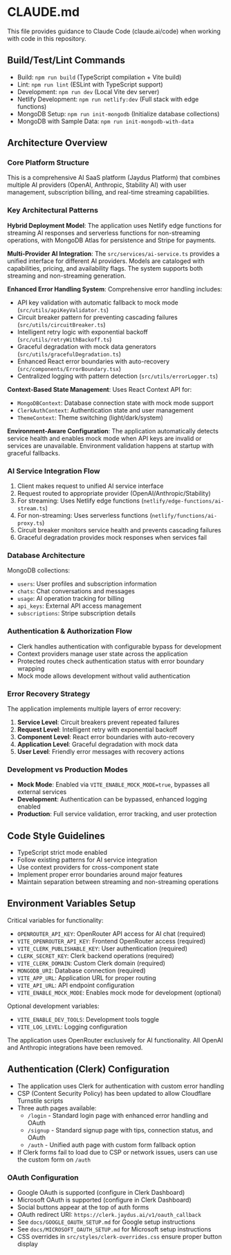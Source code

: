 # CLAUDE.md

This file provides guidance to Claude Code (claude.ai/code) when working with code in this repository.

## Build/Test/Lint Commands
- Build: `npm run build` (TypeScript compilation + Vite build)
- Lint: `npm run lint` (ESLint with TypeScript support)
- Development: `npm run dev` (Local Vite dev server)
- Netlify Development: `npm run netlify:dev` (Full stack with edge functions)
- MongoDB Setup: `npm run init-mongodb` (Initialize database collections)
- MongoDB with Sample Data: `npm run init-mongodb-with-data`

## Architecture Overview

### Core Platform Structure
This is a comprehensive AI SaaS platform (Jaydus Platform) that combines multiple AI providers (OpenAI, Anthropic, Stability AI) with user management, subscription billing, and real-time streaming capabilities.

### Key Architectural Patterns

**Hybrid Deployment Model**: The application uses Netlify edge functions for streaming AI responses and serverless functions for non-streaming operations, with MongoDB Atlas for persistence and Stripe for payments.

**Multi-Provider AI Integration**: The `src/services/ai-service.ts` provides a unified interface for different AI providers. Models are cataloged with capabilities, pricing, and availability flags. The system supports both streaming and non-streaming generation.

**Enhanced Error Handling System**: Comprehensive error handling includes:
- API key validation with automatic fallback to mock mode (`src/utils/apiKeyValidator.ts`)
- Circuit breaker pattern for preventing cascading failures (`src/utils/circuitBreaker.ts`)
- Intelligent retry logic with exponential backoff (`src/utils/retryWithBackoff.ts`)
- Graceful degradation with mock data generators (`src/utils/gracefulDegradation.ts`)
- Enhanced React error boundaries with auto-recovery (`src/components/ErrorBoundary.tsx`)
- Centralized logging with pattern detection (`src/utils/errorLogger.ts`)

**Context-Based State Management**: Uses React Context API for:
- `MongoDBContext`: Database connection state with mock mode support
- `ClerkAuthContext`: Authentication state and user management
- `ThemeContext`: Theme switching (light/dark/system)

**Environment-Aware Configuration**: The application automatically detects service health and enables mock mode when API keys are invalid or services are unavailable. Environment validation happens at startup with graceful fallbacks.

### AI Service Integration Flow
1. Client makes request to unified AI service interface
2. Request routed to appropriate provider (OpenAI/Anthropic/Stability)
3. For streaming: Uses Netlify edge functions (`netlify/edge-functions/ai-stream.ts`)
4. For non-streaming: Uses serverless functions (`netlify/functions/ai-proxy.ts`)
5. Circuit breaker monitors service health and prevents cascading failures
6. Graceful degradation provides mock responses when services fail

### Database Architecture
MongoDB collections:
- `users`: User profiles and subscription information
- `chats`: Chat conversations and messages
- `usage`: AI operation tracking for billing
- `api_keys`: External API access management
- `subscriptions`: Stripe subscription details

### Authentication & Authorization Flow
- Clerk handles authentication with configurable bypass for development
- Context providers manage user state across the application
- Protected routes check authentication status with error boundary wrapping
- Mock mode allows development without valid authentication

### Error Recovery Strategy
The application implements multiple layers of error recovery:
1. **Service Level**: Circuit breakers prevent repeated failures
2. **Request Level**: Intelligent retry with exponential backoff
3. **Component Level**: React error boundaries with auto-recovery
4. **Application Level**: Graceful degradation with mock data
5. **User Level**: Friendly error messages with recovery actions

### Development vs Production Modes
- **Mock Mode**: Enabled via `VITE_ENABLE_MOCK_MODE=true`, bypasses all external services
- **Development**: Authentication can be bypassed, enhanced logging enabled
- **Production**: Full service validation, error tracking, and user protection

## Code Style Guidelines
- TypeScript strict mode enabled
- Follow existing patterns for AI service integration
- Use context providers for cross-component state
- Implement proper error boundaries around major features
- Maintain separation between streaming and non-streaming operations

## Environment Variables Setup
Critical variables for functionality:
- `OPENROUTER_API_KEY`: OpenRouter API access for AI chat (required)
- `VITE_OPENROUTER_API_KEY`: Frontend OpenRouter access (required)
- `VITE_CLERK_PUBLISHABLE_KEY`: User authentication (required)
- `CLERK_SECRET_KEY`: Clerk backend operations (required)
- `VITE_CLERK_DOMAIN`: Custom Clerk domain (required)
- `MONGODB_URI`: Database connection (required)
- `VITE_APP_URL`: Application URL for proper routing
- `VITE_API_URL`: API endpoint configuration
- `VITE_ENABLE_MOCK_MODE`: Enables mock mode for development (optional)

Optional development variables:
- `VITE_ENABLE_DEV_TOOLS`: Development tools toggle
- `VITE_LOG_LEVEL`: Logging configuration

The application uses OpenRouter exclusively for AI functionality. All OpenAI and Anthropic integrations have been removed.

## Authentication (Clerk) Configuration
- The application uses Clerk for authentication with custom error handling
- CSP (Content Security Policy) has been updated to allow Cloudflare Turnstile scripts
- Three auth pages available:
  - `/login` - Standard login page with enhanced error handling and OAuth
  - `/signup` - Standard signup page with tips, connection status, and OAuth
  - `/auth` - Unified auth page with custom form fallback option
- If Clerk forms fail to load due to CSP or network issues, users can use the custom form on `/auth`

### OAuth Configuration
- Google OAuth is supported (configure in Clerk Dashboard)
- Microsoft OAuth is supported (configure in Clerk Dashboard)
- Social buttons appear at the top of auth forms
- OAuth redirect URI: `https://clerk.jaydus.ai/v1/oauth_callback`
- See `docs/GOOGLE_OAUTH_SETUP.md` for Google setup instructions
- See `docs/MICROSOFT_OAUTH_SETUP.md` for Microsoft setup instructions
- CSS overrides in `src/styles/clerk-overrides.css` ensure proper button display